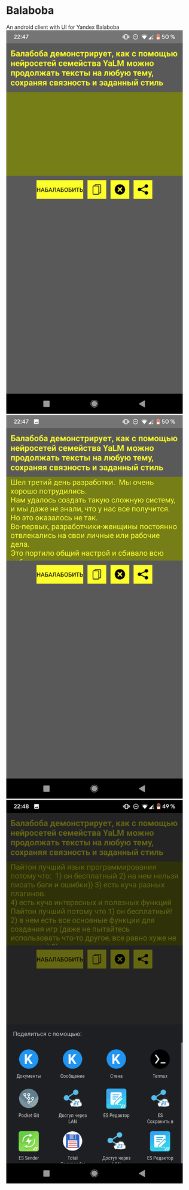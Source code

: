 # Balaboba
An android client with UI for Yandex Balaboba
![alt-text-1](https://raw.githubusercontent.com/Deathopex/Balaboba/main/app.png) ![alt-text-2](https://raw.githubusercontent.com/Deathopex/Balaboba/main/app-gen.png) ![alt-text-3](https://raw.githubusercontent.com/Deathopex/Balaboba/main/app-share.png)




